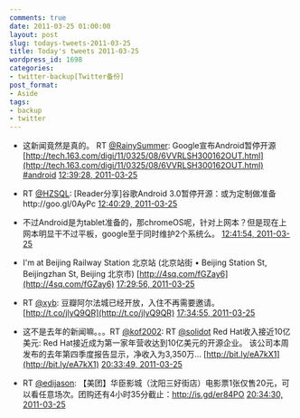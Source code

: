 ```yaml
---
comments: true
date: 2011-03-25 01:00:00
layout: post
slug: todays-tweets-2011-03-25
title: Today's tweets 2011-03-25
wordpress_id: 1698
categories:
- twitter-backup[Twitter备份]
post_format:
- Aside
tags:
- backup
- twitter
---
```





  * 这新闻竟然是真的。 RT [@RainySummer](http://twitter.com/RainySummer): Google宣布Android暂停开源 [http://tech.163.com/digi/11/0325/08/6VVRLSH300162OUT.html](http://tech.163.com/digi/11/0325/08/6VVRLSH300162OUT.html) [#android](http://search.twitter.com/search?q=%23android) [12:39:28, 2011-03-25](http://twitter.com/gfrog/statuses/51141121602101248)





  * RT [@HZSQL](http://twitter.com/HZSQL): [Reader分享]谷歌Android 3.0暂停开源：或为定制做准备http://goo.gl/0AyPc [12:40:29, 2011-03-25](http://twitter.com/gfrog/statuses/51141380176756736)





  * 不过Android是为tablet准备的，那chromeOS呢，针对上网本？但是现在上网本明显干不过平板，google至于同时维护2个系统么。 [12:41:54, 2011-03-25](http://twitter.com/gfrog/statuses/51141737015541760)





  * I'm at Beijing Railway Station 北京站 (北京站街 • Beijing Station St, Beijingzhan St, Beijing 北京市) [http://4sq.com/fGZay6](http://4sq.com/fGZay6) [17:29:56, 2011-03-25](http://twitter.com/gfrog/statuses/51214219902844928)





  * RT [@xyb](http://twitter.com/xyb): 豆瓣阿尔法城已经开放，入住不再需要邀请。 [http://t.co/jlyQ9QR](http://t.co/jlyQ9QR) [17:34:55, 2011-03-25](http://twitter.com/gfrog/statuses/51215474029117440)





  * 这不是去年的新闻嘛。。。RT [@kof2002](http://twitter.com/kof2002): RT [@solidot](http://twitter.com/solidot) Red Hat收入接近10亿美元: Red Hat接近成为第一家年营收达到10亿美元的开源企业。 该公司本周发布的去年第四季度报告显示，净收入为3,350万... [http://bit.ly/eA7kX1](http://bit.ly/eA7kX1) [20:33:49, 2011-03-25](http://twitter.com/gfrog/statuses/51260498934640640)





  * RT [@edijason](http://twitter.com/edijason): 【美团】华臣影城（沈阳三好街店）电影票1张仅售20元，可以看任意场次。团购还有4小时35分截止：http://is.gd/er84PO [20:34:30, 2011-03-25](http://twitter.com/gfrog/statuses/51260669110136833)




